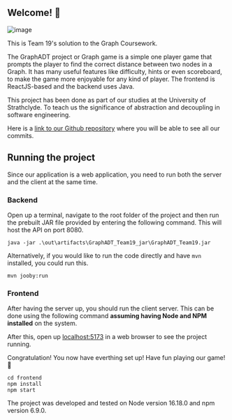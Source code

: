 ## Welcome! 👋

![image](https://user-images.githubusercontent.com/106979580/237048675-10791f73-60f8-4d10-9253-65c6a08acbb2.png)

This is Team 19's solution to the Graph Coursework.

The GraphADT project or Graph game is a simple one player game that prompts the player to find the correct distance between two nodes in a Graph. It has many useful features like difficulty, hints or even scoreboard, to make the game more enjoyable for any kind of player. The frontend is ReactJS-based and the backend uses Java.

This project has been done as part of our studies at the University of Strathclyde. To teach us the significance of abstraction and decoupling in software engineering.

Here is a [link to our Github repository](https://github.com/abahraoui/GraphADT) where you will be able to see all our commits.

## Running the project

Since our application is a web application, you need to run both the server and the client at the same time.

### Backend

Open up a terminal, navigate to the root folder of the project and then run the prebuilt JAR file provided by entering the following command. This will host the API on port 8080.

```
java -jar .\out\artifacts\GraphADT_Team19_jar\GraphADT_Team19.jar
```

Alternatively, if you would like to run the code directly and have `mvn` installed, you could run this.

```
mvn jooby:run
```

### Frontend

After having the server up, you should run the client server. This can be done using the following command **assuming having Node and NPM installed** on the system.

After this, open up [localhost:5173](http://127.0.0.1:5173/) in a web browser to see the project running.

Congratulation! You now have everthing set up! Have fun playing our game! 🎉

```
cd frontend
npm install
npm start
```

The project was developed and tested on Node version 16.18.0 and npm version 6.9.0.
